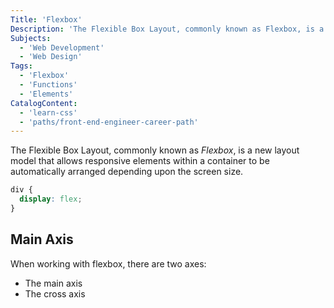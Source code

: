 ```yaml
---
Title: 'Flexbox'
Description: 'The Flexible Box Layout, commonly known as Flexbox, is a new layout model that allows responsive elements within a container to be automatically arranged depending upon the screen size. css div { display: flex; }  When working with flexbox, there are two axes:'
Subjects:
  - 'Web Development'
  - 'Web Design'
Tags:
  - 'Flexbox'
  - 'Functions'
  - 'Elements'
CatalogContent:
  - 'learn-css'
  - 'paths/front-end-engineer-career-path'
---
```


The Flexible Box Layout, commonly known as _Flexbox_, is a new layout model that allows responsive elements within a container to be automatically arranged depending upon the screen size.

```css
div {
  display: flex;
}
```

## Main Axis

When working with flexbox, there are two axes:

- The main axis
- The cross axis
